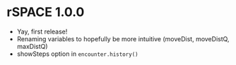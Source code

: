 # rSPACE 1.0.0
* Yay, first release!
* Renaming variables to hopefully be more intuitive (moveDist, moveDistQ, maxDistQ)
* showSteps option in `encounter.history()`